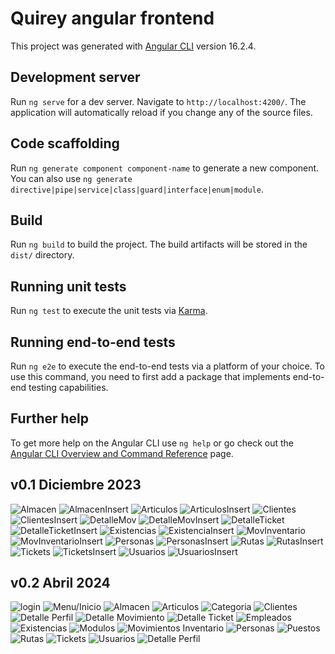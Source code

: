 # Quirey angular frontend

This project was generated with [Angular CLI](https://github.com/angular/angular-cli) version 16.2.4.

## Development server

Run `ng serve` for a dev server. Navigate to `http://localhost:4200/`. The application will automatically reload if you change any of the source files.

## Code scaffolding

Run `ng generate component component-name` to generate a new component. You can also use `ng generate directive|pipe|service|class|guard|interface|enum|module`.

## Build

Run `ng build` to build the project. The build artifacts will be stored in the `dist/` directory.

## Running unit tests

Run `ng test` to execute the unit tests via [Karma](https://karma-runner.github.io).

## Running end-to-end tests

Run `ng e2e` to execute the end-to-end tests via a platform of your choice. To use this command, you need to first add a package that implements end-to-end testing capabilities.

## Further help

To get more help on the Angular CLI use `ng help` or go check out the [Angular CLI Overview and Command Reference](https://angular.io/cli) page.

## v0.1 Diciembre 2023
![Almacen](docs/image.png)
![AlmacenInsert](docs/image-1.png)
![Articulos](docs/image-2.png)
![ArticulosInsert](docs/image-3.png)
![Clientes](docs/image-4.png)
![ClientesInsert](docs/image-5.png)
![DetalleMov](docs/image-6.png)
![DetalleMovInsert](docs/image-7.png)
![DetalleTicket](docs/image-9.png)
![DetalleTicketInsert](docs/image-12.png)
![Existencias](docs/image-10.png)
![ExistenciaInsert](docs/image-11.png)
![MovInventario](docs/image-13.png)
![MovInventarioInsert](docs/image-14.png)
![Personas](docs/image-15.png)
![PersonasInsert](docs/image-16.png)
![Rutas](docs/image-17.png)
![RutasInsert](docs/image-18.png)
![Tickets](docs/image-19.png)
![TicketsInsert](docs/image-20.png)
![Usuarios](docs/image-21.png)
![UsuariosInsert](docs/image-22.png)

## v0.2 Abril 2024
![login](image.png)
![Menu/Inicio](image-20.png)
![Almacen](image-2.png)
![Articulos](image-3.png)
![Categoria](image-4.png)
![Clientes](image-5.png)
![Detalle Perfil](image-6.png)
![Detalle Movimiento](image-8.png)
![Detalle Ticket](image-10.png)
![Empleados](image-11.png)
![Existencias](image-12.png)
![Modulos](image-13.png)
![Movimientos Inventario](image-14.png)
![Personas](image-15.png)
![Puestos](image-16.png)
![Rutas](image-17.png)
![Tickets](image-18.png)
![Usuarios](image-19.png)
![Detalle Perfil](image-22.png)
